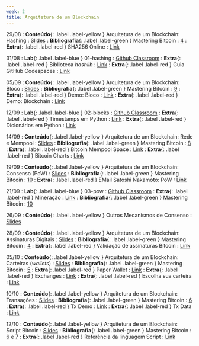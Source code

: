 ```yaml
---
week: 2
title: Arquitetura de um Blockchain
---
```


29/08
: **Conteúdo**{: .label .label-yellow } Arquitetura de um Blockchain: Hashing
  : [Slides](https://github.com/danilocurvelo/imd0913-2023/raw/main/slides/03-blockchain-architecture-hashing.pdf)
: **Bibliografia**{: .label .label-green } Mastering Bitcoin
  : [4](https://github.com/bitcoinbook/bitcoinbook/blob/develop/ch04.asciidoc)
: **Extra**{: .label .label-red } SHA256 Online
  : [Link](https://andersbrownworth.com/blockchain/hash)

31/08
: **Lab**{: .label .label-blue } 01-hashing
  : [Github Classroom](https://classroom.github.com/a/mrWt7jcx)
: **Extra**{: .label .label-red } Biblioteca *hashlib*
  : [Link](https://docs.python.org/3/library/hashlib.html)
: **Extra**{: .label .label-red } Guia GitHub Codespaces
  : [Link](https://docs.github.com/pt/codespaces/getting-started/quickstart)

05/09
: **Conteúdo**{: .label .label-yellow } Arquitetura de um Blockchain: Bloco
  : [Slides](https://github.com/danilocurvelo/imd0913-2023/raw/main/slides/04-blockchain-architecture-blocks.pdf)
: **Bibliografia**{: .label .label-green } Mastering Bitcoin
  : [9](https://github.com/bitcoinbook/bitcoinbook/blob/develop/ch09.asciidoc)
: **Extra**{: .label .label-red } Demo: Bloco
  : [Link](https://andersbrownworth.com/blockchain/block)
: **Extra**{: .label .label-red } Demo: Blockchain
  : [Link](https://andersbrownworth.com/blockchain/blockchain)

12/09
: **Lab**{: .label .label-blue } 02-blocks
  : [Github Classroom](https://classroom.github.com/a/3rZSasOR)
: **Extra**{: .label .label-red } Timestamps em Python
  : [Link](https://docs.python.org/3/library/time.html)
: **Extra**{: .label .label-red } Dicionários em Python
  : [Link](https://docs.python.org/3/tutorial/datastructures.html#dictionaries)

14/09
: **Conteúdo**{: .label .label-yellow } Arquitetura de um Blockchain: Rede e Mempool
  : [Slides](https://github.com/danilocurvelo/imd0913-2023/raw/main/slides/05-blockchain-architecture-network-mempool.pdf)
: **Bibliografia**{: .label .label-green } Mastering Bitcoin
  : [8](https://github.com/bitcoinbook/bitcoinbook/blob/develop/ch08.asciidoc)
: **Extra**{: .label .label-red } Bitcoin Mempool Space
  : [Link](https://mempool.space/pt/)
: **Extra**{: .label .label-red } Bitcoin Charts
  : [Link](https://www.blockchain.com/charts)

19/09
: **Conteúdo**{: .label .label-yellow } Arquitetura de um Blockchain: Consenso (PoW)
  : [Slides](https://github.com/danilocurvelo/imd0913-2023/raw/main/slides/06-blockchain-architecture-consensus.pdf)
: **Bibliografia**{: .label .label-green } Mastering Bitcoin
  : [10](https://github.com/bitcoinbook/bitcoinbook/blob/develop/ch10.asciidoc)
: **Extra**{: .label .label-red } EMail Satoshi Nakamoto: PoW
  : [Link](https://www.mail-archive.com/cryptography@metzdowd.com/msg09997.html)

21/09
: **Lab**{: .label .label-blue } 03-pow
  : [Github Classroom](https://classroom.github.com/a/jhek5ZYc)
: **Extra**{: .label .label-red } Mineração
  : [Link](https://learnmeabitcoin.com/technical/mining)
: **Bibliografia**{: .label .label-green } Mastering Bitcoin
  : [10](https://github.com/bitcoinbook/bitcoinbook/blob/develop/ch10.asciidoc)

26/09
: **Conteúdo**{: .label .label-yellow } Outros Mecanismos de Consenso
  : [Slides](https://github.com/danilocurvelo/imd0913-2023/raw/main/slides/07-blockchain-architecture-consensus-advanced.pdf)

28/09
: **Conteúdo**{: .label .label-yellow } Arquitetura de um Blockchain: Assinaturas Digitais
  : [Slides](https://github.com/danilocurvelo/imd0913-2023/raw/main/slides/08-blockchain-architecture-signatures.pdf)
: **Bibliografia**{: .label .label-green } Mastering Bitcoin
  : [4](https://github.com/bitcoinbook/bitcoinbook/blob/develop/ch04.asciidoc)
: **Extra**{: .label .label-red } Validação de assinaturas Bitcoin
  : [Link](https://www.verifybitcoinmessage.com/)

05/10
: **Conteúdo**{: .label .label-yellow } Arquitetura de um Blockchain: Carteiras (*wallets*)
  : [Slides](https://github.com/danilocurvelo/imd0913-2023/raw/main/slides/09-blockchain-architecture-wallets.pdf)
: **Bibliografia**{: .label .label-green } Mastering Bitcoin
  : [5](https://github.com/bitcoinbook/bitcoinbook/blob/develop/ch05.asciidoc)
: **Extra**{: .label .label-red } Paper Wallet
  : [Link](https://bitcoinpaperwallet.com/)
: **Extra**{: .label .label-red } Exchanges
  : [Link](https://bitcoin.org/en/exchanges#south-america)
: **Extra**{: .label .label-red } Escolha sua carteira
  : [Link](https://bitcoin.org/pt_BR/escolha-sua-carteira)

10/10
: **Conteúdo**{: .label .label-yellow } Arquitetura de um Blockchain: Transações
  : [Slides](https://github.com/danilocurvelo/imd0913-2023/raw/main/slides/10-blockchain-architecture-transactions.pdf)
: **Bibliografia**{: .label .label-green } Mastering Bitcoin
  : [6](https://github.com/bitcoinbook/bitcoinbook/blob/develop/ch06.asciidoc)
: **Extra**{: .label .label-red } Tx Demo
  : [Link](http://royalforkblog.github.io/2014/11/20/txn-demo/)
: **Extra**{: .label .label-red } Tx Data
  : [Link](https://learnmeabitcoin.com/technical/transaction-data)

12/10
: **Conteúdo**{: .label .label-yellow } Arquitetura de um Blockchain: Script Bitcoin
  : [Slides](https://github.com/danilocurvelo/imd0913-2023/raw/main/slides/11-blockchain-architecture-script-bitcoin.pdf)
: **Bibliografia**{: .label .label-green } Mastering Bitcoin
  : [6](https://github.com/bitcoinbook/bitcoinbook/blob/develop/ch06.asciidoc) e [7](https://github.com/bitcoinbook/bitcoinbook/blob/develop/ch07.asciidoc)
: **Extra**{: .label .label-red } Referência da linguagem Script
  : [Link](https://en.bitcoin.it/wiki/Script)
